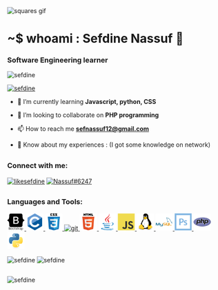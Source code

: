 <img src="https://imgs.search.brave.com/pmT6YuEGIRKNU-ZApB-370X1eA5qP6mT9v-eVT4Dwe8/rs:fit:250:250:1/g:ce/aHR0cHM6Ly9pLnBp/bmltZy5jb20vb3Jp/Z2luYWxzL2Q3LzI1/LzRlL2Q3MjU0ZTQx/Njc4NmY4M2IyZDAz/NDM0OTgzNTk2Yzdk/LmdpZg.gif" alt="squares gif">


<h1>~$ whoami : <strong>Sefdine Nassuf</strong> 👋</h1>


<h3>Software Engineering learner</h3>

<p align="left"> <img src="https://komarev.com/ghpvc/?username=sefdine&label=Profile%20views&color=0e75b6&style=flat" alt="sefdine" /> </p>

<p align="left"> <a href="https://github.com/ryo-ma/github-profile-trophy"><img src="https://github-profile-trophy.vercel.app/?username=sefdine" alt="sefdine" /></a> </p>

- 🌱 I’m currently learning **Javascript, python, CSS**

- 👯 I’m looking to collaborate on **PHP programming**

- 📫 How to reach me **sefnassuf12@gmail.com**

- 📄 Know about my experiences : (I got some knowledge on network)


## <h3 align="left">Connect with me:</h3>
<p align="left">
<a href="https://twitter.com/likesefdine" target="blank"><img align="center" src="https://raw.githubusercontent.com/rahuldkjain/github-profile-readme-generator/master/src/images/icons/Social/twitter.svg" alt="likesefdine" height="30" width="40" /></a>
<a href="https://discord.gg/Nassuf#6247" target="blank"><img align="center" src="https://raw.githubusercontent.com/rahuldkjain/github-profile-readme-generator/master/src/images/icons/Social/discord.svg" alt="Nassuf#6247" height="30" width="40" /></a>
</p>


## <h3 align="left">Languages and Tools:</h3>
<p align="left"> <a href="https://getbootstrap.com" target="_blank" rel="noreferrer"> <img src="https://raw.githubusercontent.com/devicons/devicon/master/icons/bootstrap/bootstrap-plain-wordmark.svg" alt="bootstrap" width="40" height="40"/> </a> <a href="https://www.cprogramming.com/" target="_blank" rel="noreferrer"> <img src="https://raw.githubusercontent.com/devicons/devicon/master/icons/c/c-original.svg" alt="c" width="40" height="40"/> </a> <a href="https://www.w3schools.com/css/" target="_blank" rel="noreferrer"> <img src="https://raw.githubusercontent.com/devicons/devicon/master/icons/css3/css3-original-wordmark.svg" alt="css3" width="40" height="40"/> </a> <a href="https://git-scm.com/" target="_blank" rel="noreferrer"> <img src="https://www.vectorlogo.zone/logos/git-scm/git-scm-icon.svg" alt="git" width="40" height="40"/> </a> <a href="https://www.w3.org/html/" target="_blank" rel="noreferrer"> <img src="https://raw.githubusercontent.com/devicons/devicon/master/icons/html5/html5-original-wordmark.svg" alt="html5" width="40" height="40"/> </a> <a href="https://www.java.com" target="_blank" rel="noreferrer"> <img src="https://raw.githubusercontent.com/devicons/devicon/master/icons/java/java-original.svg" alt="java" width="40" height="40"/> </a> <a href="https://developer.mozilla.org/en-US/docs/Web/JavaScript" target="_blank" rel="noreferrer"> <img src="https://raw.githubusercontent.com/devicons/devicon/master/icons/javascript/javascript-original.svg" alt="javascript" width="40" height="40"/> </a> <a href="https://www.linux.org/" target="_blank" rel="noreferrer"> <img src="https://raw.githubusercontent.com/devicons/devicon/master/icons/linux/linux-original.svg" alt="linux" width="40" height="40"/> </a> <a href="https://www.mysql.com/" target="_blank" rel="noreferrer"> <img src="https://raw.githubusercontent.com/devicons/devicon/master/icons/mysql/mysql-original-wordmark.svg" alt="mysql" width="40" height="40"/> </a> <a href="https://www.photoshop.com/en" target="_blank" rel="noreferrer"> <img src="https://raw.githubusercontent.com/devicons/devicon/master/icons/photoshop/photoshop-line.svg" alt="photoshop" width="40" height="40"/> </a> <a href="https://www.php.net" target="_blank" rel="noreferrer"> <img src="https://raw.githubusercontent.com/devicons/devicon/master/icons/php/php-original.svg" alt="php" width="40" height="40"/> </a> <a href="https://www.python.org" target="_blank" rel="noreferrer"> <img src="https://raw.githubusercontent.com/devicons/devicon/master/icons/python/python-original.svg" alt="python" width="40" height="40"/> </a> </p>

<div><img align="left" src="https://github-readme-stats.vercel.app/api/top-langs?username=sefdine&show_icons=true&locale=en&layout=compact" alt="sefdine" /></div>
<div>&nbsp;<img src="https://github-readme-stats.vercel.app/api?username=sefdine&show_icons=true&locale=en" alt="sefdine" /></div> 

##
<div><img align="left" src="https://github-readme-streak-stats.herokuapp.com/?user=sefdine&" alt="sefdine" /></div>
